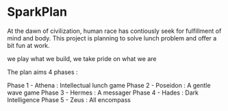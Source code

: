# SparkPlan

At the dawn of civilization, human race has contiously seek for fulfillment of mind and body. This project is planning to solve lunch problem and offer a bit fun at work.

we play what we build, we take pride on what we are

The plan aims 4 phases :

Phase 1 - Athena :  Intellectual lunch game 
Phase 2 - Poseidon : A gentle wave game 
Phase 3 - Hermes : A messager 
Phase 4 - Hades  : Dark Intelligence 
Phase 5 - Zeus   : All encompass 
